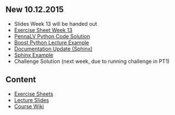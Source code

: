 ## New 10.12.2015
* Slides Week 13 will be handed out
* [Exercise Sheet Week 13](task_sheets/pt2_hs15_ex13.pdf)
* [PennaLV Python Code Solution](exercise/python)
* [Boost Python Lecture Example](tools/boost.python)
* [Documentation Update (Sphinx)](wiki/documentation.md)
* [Sphinx Example](tools/sphinx)
* Challenge Solution (next week, due to running challenge in PT1)

## Content

* [Exercise Sheets](task_sheets/readme.md)
* [Lecture Slides](slides/readme.md)
* [Course Wiki](wiki/readme.md)
